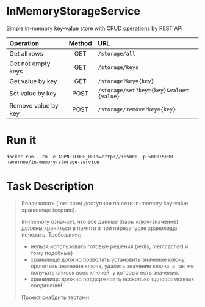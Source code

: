 # InMemoryStorageService
Simple in-memory key-value store with CRUD operations by REST API
 
|       Operation         |  Method  |                URL                     |
|:------------------------|:--------:|:---------------------------------------|
|   Get all rows          |  GET     | `/storage/all`                         | 
|   Get not empty keys    |  GET     | `/storage/keys`                        | 
|   Get value by key      |  GET     | `/storage?key={key}`                   |  
|   Set value by key      |  POST    | `/storage/set?key={key}&value={value}` |  
|   Remove value by key   |  POST    | `/storage/remove?key={key}`            |


# Run it
`docker run --rm -e ASPNETCORE_URLS=http://+:5000 -p 5000:5000 navernoe/in-memory-storage-service`


# Task Description

> Реализовать (.net core) доступное по сети in-memory key-value хранилище (сервис).
>
> In-memory означает, что все данные (пары ключ-значение) должны храниться в памяти и при перезапуске хранилища исчезать.
> Требования:  
> - нельзя использовать готовые решения (redis, memcached и тому подобные)  
> - хранилище должно позволять установить значение ключу, прочитать значение ключа, удалить значение ключа, а так же получать список всех ключей, у которых есть значения.  
> - хранилище должно поддерживать несколько одновременных соединений.  
>  
> Проект снабдить тестами.
